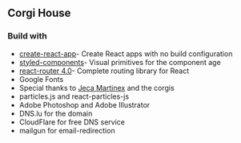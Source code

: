 ## Corgi House

### Build with
- [create-react-app](https://github.com/facebookincubator/create-react-app)- Create React apps with no build configuration
- [styled-components](https://github.com/styled-components/styled-components)- Visual primitives for the component age
- [react-router 4.0](https://github.com/ReactTraining/react-router)- Complete routing library for React
- Google Fonts
- Special thanks to [Jeca Martinex](http://jecamartinez.com/) and the corgis
- particles.js and react-particles-js
- Adobe Photoshop and Adobe Illustrator
- DNS.lu for the domain
- CloudFlare for free DNS service
- mailgun for email-redirection
